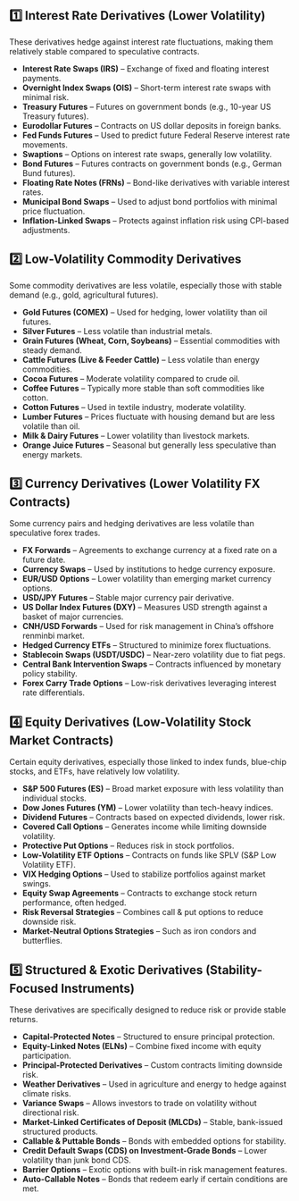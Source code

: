 ## 1️⃣ Interest Rate Derivatives (Lower Volatility)
These derivatives hedge against interest rate fluctuations, making them relatively stable compared to speculative contracts.

- **Interest Rate Swaps (IRS)** – Exchange of fixed and floating interest payments.
- **Overnight Index Swaps (OIS)** – Short-term interest rate swaps with minimal risk.
- **Treasury Futures** – Futures on government bonds (e.g., 10-year US Treasury futures).
- **Eurodollar Futures** – Contracts on US dollar deposits in foreign banks.
- **Fed Funds Futures** – Used to predict future Federal Reserve interest rate movements.
- **Swaptions** – Options on interest rate swaps, generally low volatility.
- **Bond Futures** – Futures contracts on government bonds (e.g., German Bund futures).
- **Floating Rate Notes (FRNs)** – Bond-like derivatives with variable interest rates.
- **Municipal Bond Swaps** – Used to adjust bond portfolios with minimal price fluctuation.
- **Inflation-Linked Swaps** – Protects against inflation risk using CPI-based adjustments.

## 2️⃣ Low-Volatility Commodity Derivatives
Some commodity derivatives are less volatile, especially those with stable demand (e.g., gold, agricultural futures).

- **Gold Futures (COMEX)** – Used for hedging, lower volatility than oil futures.
- **Silver Futures** – Less volatile than industrial metals.
- **Grain Futures (Wheat, Corn, Soybeans)** – Essential commodities with steady demand.
- **Cattle Futures (Live & Feeder Cattle)** – Less volatile than energy commodities.
- **Cocoa Futures** – Moderate volatility compared to crude oil.
- **Coffee Futures** – Typically more stable than soft commodities like cotton.
- **Cotton Futures** – Used in textile industry, moderate volatility.
- **Lumber Futures** – Prices fluctuate with housing demand but are less volatile than oil.
- **Milk & Dairy Futures** – Lower volatility than livestock markets.
- **Orange Juice Futures** – Seasonal but generally less speculative than energy markets.

## 3️⃣ Currency Derivatives (Lower Volatility FX Contracts)
Some currency pairs and hedging derivatives are less volatile than speculative forex trades.

- **FX Forwards** – Agreements to exchange currency at a fixed rate on a future date.
- **Currency Swaps** – Used by institutions to hedge currency exposure.
- **EUR/USD Options** – Lower volatility than emerging market currency options.
- **USD/JPY Futures** – Stable major currency pair derivative.
- **US Dollar Index Futures (DXY)** – Measures USD strength against a basket of major currencies.
- **CNH/USD Forwards** – Used for risk management in China’s offshore renminbi market.
- **Hedged Currency ETFs** – Structured to minimize forex fluctuations.
- **Stablecoin Swaps (USDT/USDC)** – Near-zero volatility due to fiat pegs.
- **Central Bank Intervention Swaps** – Contracts influenced by monetary policy stability.
- **Forex Carry Trade Options** – Low-risk derivatives leveraging interest rate differentials.

## 4️⃣ Equity Derivatives (Low-Volatility Stock Market Contracts)
Certain equity derivatives, especially those linked to index funds, blue-chip stocks, and ETFs, have relatively low volatility.

- **S&P 500 Futures (ES)** – Broad market exposure with less volatility than individual stocks.
- **Dow Jones Futures (YM)** – Lower volatility than tech-heavy indices.
- **Dividend Futures** – Contracts based on expected dividends, lower risk.
- **Covered Call Options** – Generates income while limiting downside volatility.
- **Protective Put Options** – Reduces risk in stock portfolios.
- **Low-Volatility ETF Options** – Contracts on funds like SPLV (S&P Low Volatility ETF).
- **VIX Hedging Options** – Used to stabilize portfolios against market swings.
- **Equity Swap Agreements** – Contracts to exchange stock return performance, often hedged.
- **Risk Reversal Strategies** – Combines call & put options to reduce downside risk.
- **Market-Neutral Options Strategies** – Such as iron condors and butterflies.

## 5️⃣ Structured & Exotic Derivatives (Stability-Focused Instruments)
These derivatives are specifically designed to reduce risk or provide stable returns.

- **Capital-Protected Notes** – Structured to ensure principal protection.
- **Equity-Linked Notes (ELNs)** – Combine fixed income with equity participation.
- **Principal-Protected Derivatives** – Custom contracts limiting downside risk.
- **Weather Derivatives** – Used in agriculture and energy to hedge against climate risks.
- **Variance Swaps** – Allows investors to trade on volatility without directional risk.
- **Market-Linked Certificates of Deposit (MLCDs)** – Stable, bank-issued structured products.
- **Callable & Puttable Bonds** – Bonds with embedded options for stability.
- **Credit Default Swaps (CDS) on Investment-Grade Bonds** – Lower volatility than junk bond CDS.
- **Barrier Options** – Exotic options with built-in risk management features.
- **Auto-Callable Notes** – Bonds that redeem early if certain conditions are met.
